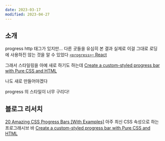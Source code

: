 ```yaml
---
date: 2023-03-17
modified: 2023-04-27
---
```


## 소개

progress http 태그가 있지만...
다른 곳들을 유심히 본 결과 실제로 이걸 그대로 로딩에 사용하진 않는 것을 알 수 있었다
[`<progress>`– React](https://react.dev/reference/react-dom/components/progress)

그래서 스타일링을 아예 새로 하기도 하는데
[Create a custom-styled progress bar with Pure CSS and HTML](https://nikitahl.com/progress-bar-css)

나도 새로 만들어야겠다

progress 의 스타일이 너무 구리다!

## 블로그 리서치

[20 Amazing CSS Progress Bars [With Examples]](https://alvarotrigo.com/blog/progress-bar-css/)
아주 최신 CSS 속성으로 하는 프로그래시브 바 [Create a custom-styled progress bar with Pure CSS and HTML](https://nikitahl.com/progress-bar-css)

##
